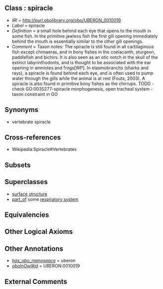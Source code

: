 
## Class : spiracle

 * *IRI* = http://purl.obolibrary.org/obo/UBERON_0010019
 * *Label* = spiracle
 * *Definition* = a small hole behind each eye that opens to the mouth in some fish. In the primitive jawless fish the first gill opening immediately behind the mouth is essentially similar to the other gill openings.
 * *Comment* = Taxon notes: The spiracle is still found in all cartilaginous fish except chimaeras, and in bony fishes in the coelacanth, sturgeon, paddlefish and bichirs. It is also seen as an otic notch in the skull of the extinct labyrinthodonts, and is thought to be associated with the ear opening in amniotes and frogs[WP]. In elasmobranchs (sharks and rays), a spiracle is found behind each eye, and is often used to pump water through the gills while the animal is at rest (Fouts, 2003). A spiracle is also found in primitive bony fishes as the chirrups. TODO - check GO:0035277-spiracle morphogenesis, open tracheal system - taxon constraint in GO

## Synonyms

 * vertebrate spiracle

## Cross-references

 * Wikipedia:Spiracle#Vertebrates

## Subsets


## Superclasses

 * [surface structure](../../UBERON/02/UBERON_0003102.md)
 * [part_of](../../BFO/50/BFO_0000050.md) some [respiratory system](../../UBERON/04/UBERON_0001004.md)

## Equivalencies


## Other Logical Axioms


## Other Annotations

 * *[has_obo_namespace](../../ce/oboInOwl#hasOBONamespace.md)* = uberon
 * *[oboInOwl#id](../../id/oboInOwl#id.md)* = UBERON:0010019

## External Comments

